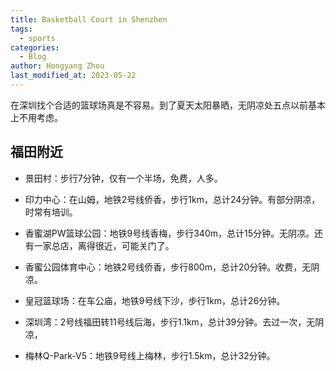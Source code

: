 ```yaml
---
title: Basketball Court in Shenzhen
tags:
  - sports
categories:
  - Blog
author: Hongyang Zhou
last_modified_at: 2023-05-22
---
```


在深圳找个合适的篮球场真是不容易。到了夏天太阳暴晒，无阴凉处五点以前基本上不用考虑。

## 福田附近

* 景田村：步行7分钟，仅有一个半场，免费，人多。

* 印力中心：在山姆，地铁2号线侨香，步行1km，总计24分钟。有部分阴凉，时常有培训。

* 香蜜湖PW篮球公园：地铁9号线香梅，步行340m，总计15分钟。无阴凉。还有一家总店，离得很近，可能关门了。

* 香蜜公园体育中心：地铁2号线侨香，步行800m，总计20分钟。收费，无阴凉。

* 皇冠篮球场：在车公庙，地铁9号线下沙，步行1km，总计26分钟。

* 深圳湾：2号线福田转11号线后海，步行1.1km，总计39分钟。去过一次，无阴凉，

* 梅林Q-Park-V5：地铁9号线上梅林，步行1.5km，总计32分钟。
